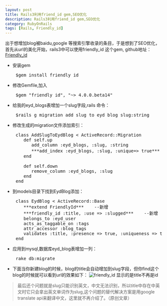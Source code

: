 ```yaml
---
layout: post
title: Rails3利用friend_id gem,SEO优化
description: Rails3利用friend_id gem,SEO优化
category: RubyOnRails
tags: [Rails, Friendly_id]
---
```

出于想增加blog被baidu,google 等搜索引擎收录的条目，于是想到了SEO优化，首先从url的美化开始，rails3中可以使用friendly_id 这个gem, github地址：[Friendly_id][1]

 - 安装gem
<pre>
    $gem install friendly_id
</pre>
 - 修改Gemfile,加入
<pre>
    $gem "friendly_id", "~> 4.0.0.beta14"
</pre>
 - 给我的eyd_blogs表增加一个slug字段,rails 命令：
<pre>
    $rails g migration add_slug_to_eyd_blog slug:string
</pre>
 - 修改生成的migration文件添加索引：
<pre>
    class AddSlugToEydBlog < ActiveRecord::Migration
       def self.up
          add_column :eyd_blogs, :slug, :string
          ***add_index :eyd_blogs, :slug, :unique=> true***   --新增
       end

       def self.down
          remove_column :eyd_blogs, :slug
       end
    end
</pre>
 - 到models目录下找到EydBlog添加：
<pre>
    class EydBlog < ActiveRecord::Base
       ***extend FriendlyId***    --新增
       ***friendly_id :title, :use => :slugged***    --新增
       belongs_to :eyd_user
       acts_as_taggable_on :tags
       attr_accessor :blog_tags
       validates :title, :presence => true, :uniqueness => true
    end
</pre>
 - 应用到mysql,数据库eyd_blog表增加一列：
<pre>
    rake db:migrate
</pre>
 - 下面当你新建blog的时候，blog的title会自动增加到slug字段，但你find这个blog的时候就可以看到url的效果如下：
![friendly_id][2]
显示的是title不再是id
> 最后还个问题就是slug只能识别英文，中文无法识别，所以title中存在中英文时它只会拿出英文单词作为slug,这个问题的替代解决方案是用google translate api来翻译中文，这里就不再介绍了。（原创文章）

  [1]: https://github.com/norman/friendly_id "friendly_id"
  [2]: http://cms.everyday-cn.com/system/pictures/931/large_friendly_id.png?1319703284 "result"
